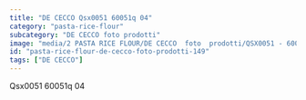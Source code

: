 ```yaml
---
title: "DE CECCO Qsx0051 60051q 04"
category: "pasta-rice-flour"
subcategory: "DE CECCO foto prodotti"
image: "media/2 PASTA RICE FLOUR/DE CECCO  foto  prodotti/QSX0051 - 60051Q-04.jpg"
id: "pasta-rice-flour-de-cecco-foto-prodotti-149"
tags: ["DE CECCO"]
---
```


Qsx0051 60051q 04
